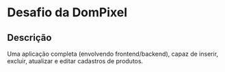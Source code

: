 # Desafio da DomPixel

## Descrição
  Uma aplicação completa (envolvendo frontend/backend), capaz de inserir, excluir, atualizar e editar cadastros de produtos.
